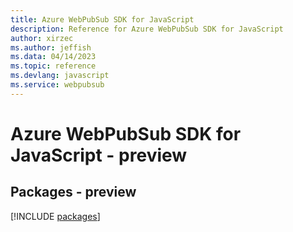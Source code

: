 ```yaml
---
title: Azure WebPubSub SDK for JavaScript
description: Reference for Azure WebPubSub SDK for JavaScript
author: xirzec
ms.author: jeffish
ms.data: 04/14/2023
ms.topic: reference
ms.devlang: javascript
ms.service: webpubsub
---
```

# Azure WebPubSub SDK for JavaScript - preview
## Packages - preview
[!INCLUDE [packages](webpubsub-index.md)]